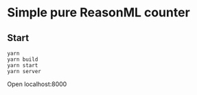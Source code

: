 # Simple pure ReasonML counter

## Start 

```
yarn
yarn build
yarn start
yarn server
```

Open localhost:8000
